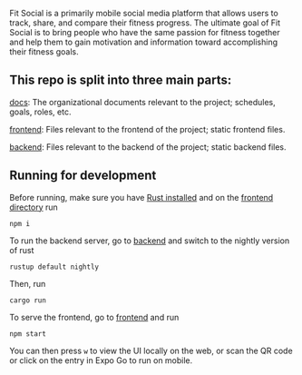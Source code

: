 Fit Social is a primarily mobile social media platform that allows users to track, share, and compare their fitness progress. The ultimate goal of Fit Social is to bring people who have the same passion for fitness together and help them to gain motivation and information toward accomplishing their fitness goals.

## This repo is split into three main parts: 

[docs](./docs): The organizational documents relevant to the project; schedules, goals, roles, etc.

[frontend](./frontend): Files relevant to the frontend of the project; static frontend files.

[backend](./backend): Files relevant to the backend of the project; static backend files.

## Running for development

Before running, make sure you have [Rust installed](https://www.rust-lang.org/tools/install) and on the [frontend directory](./frontend) run

```shell
npm i
```

To run the backend server, go to [backend](./backend) and switch to the nightly version of rust

```shell
rustup default nightly
```

Then, run

```shell
cargo run
```

To serve the frontend, go to [frontend](./frontend) and run

```shell
npm start
```

You can then press `w` to view the UI locally on the web, or scan the QR code or click on the entry in Expo Go to run on mobile.
